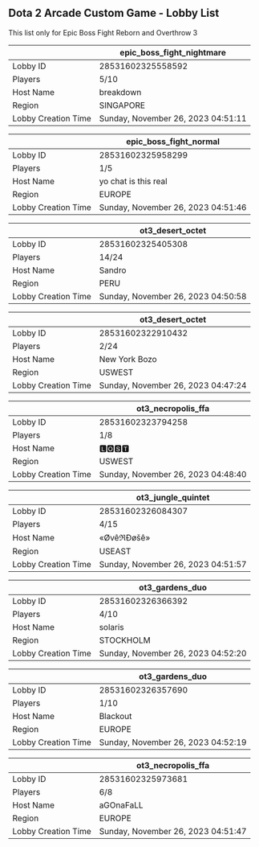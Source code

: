 ## Dota 2 Arcade Custom Game - Lobby List

This list only for Epic Boss Fight Reborn and Overthrow 3

|  | epic_boss_fight_nightmare |
| ------ | ------ |
| Lobby ID | 28531602325558592 |
| Players | 5/10 |
| Host Name | breakdown |
| Region | SINGAPORE |
| Lobby Creation Time | Sunday, November 26, 2023 04:51:11 |


|  | epic_boss_fight_normal |
| ------ | ------ |
| Lobby ID | 28531602325958299 |
| Players | 1/5 |
| Host Name | yo chat is this real |
| Region | EUROPE |
| Lobby Creation Time | Sunday, November 26, 2023 04:51:46 |


|  | ot3_desert_octet |
| ------ | ------ |
| Lobby ID | 28531602325405308 |
| Players | 14/24 |
| Host Name | Sandro |
| Region | PERU |
| Lobby Creation Time | Sunday, November 26, 2023 04:50:58 |


|  | ot3_desert_octet |
| ------ | ------ |
| Lobby ID | 28531602322910432 |
| Players | 2/24 |
| Host Name | New York Bozo |
| Region | USWEST |
| Lobby Creation Time | Sunday, November 26, 2023 04:47:24 |


|  | ot3_necropolis_ffa |
| ------ | ------ |
| Lobby ID | 28531602323794258 |
| Players | 1/8 |
| Host Name | 🅻🅾󠁳⁧⁧🆂🆃 |
| Region | USWEST |
| Lobby Creation Time | Sunday, November 26, 2023 04:48:40 |


|  | ot3_jungle_quintet |
| ------ | ------ |
| Lobby ID | 28531602326084307 |
| Players | 4/15 |
| Host Name | «ØvêℜÐøšê» |
| Region | USEAST |
| Lobby Creation Time | Sunday, November 26, 2023 04:51:57 |


|  | ot3_gardens_duo |
| ------ | ------ |
| Lobby ID | 28531602326366392 |
| Players | 4/10 |
| Host Name | solaris |
| Region | STOCKHOLM |
| Lobby Creation Time | Sunday, November 26, 2023 04:52:20 |


|  | ot3_gardens_duo |
| ------ | ------ |
| Lobby ID | 28531602326357690 |
| Players | 1/10 |
| Host Name | Blackout |
| Region | EUROPE |
| Lobby Creation Time | Sunday, November 26, 2023 04:52:19 |


|  | ot3_necropolis_ffa |
| ------ | ------ |
| Lobby ID | 28531602325973681 |
| Players | 6/8 |
| Host Name | aGOnaFaLL |
| Region | EUROPE |
| Lobby Creation Time | Sunday, November 26, 2023 04:51:47 |


